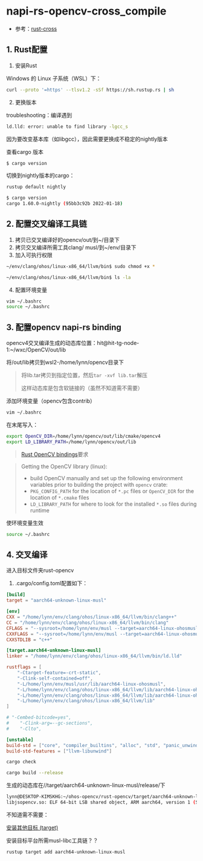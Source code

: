 # napi-rs-opencv-cross_compile

- 参考：[rust-cross](https://github.com/japaric/rust-cross)

## 1. Rust配置

1. 安装Rust

Windows 的 Linux 子系统（WSL）下：

```bash
curl --proto '=https' --tlsv1.2 -sSf https://sh.rustup.rs | sh
```

2. 更换版本

troubleshooting：编译遇到

```bash
ld.lld: error: unable to find library -lgcc_s
```

因为要改变基本库（如libgcc），因此需要更换成不稳定的nightly版本

查看cargo 版本

```bash
$ cargo version
```

切换到nightly版本的cargo：

```bash
rustup default nightly
```

```bash
$ cargo version
cargo 1.60.0-nightly (95bb3c92b 2022-01-18)
```

## 2. 配置交叉编译工具链

1. 拷贝已交叉编译好的opencv/out/到~/目录下 
2. 拷贝交叉编译所需工具clang/ musl/到~/env/目录下
2. 加入可执行权限

```bash
~/env/clang/ohos/linux-x86_64/llvm/bin$ sudo chmod +x *
```

```bash
~/env/clang/ohos/linux-x86_64/llvm/bin$ ls -la
```

4. 配置环境变量

```bash
vim ~/.bashrc
source ~/.bashrc
```

## 3. 配置opencv napi-rs binding 

opencv4交叉编译生成的动态库位置：hit@hit-tg-node-1:~/wxc/OpenCV/out/lib

将/out/lib拷贝到wsl2-/home/lynn/opencv目录下

> 将lib.tar拷贝到指定位置，然后`tar -xvf lib.tar`解压
>
> 这样动态库是包含软链接的（虽然不知道需不需要）

添加环境变量（opencv包含contrib）

```bash
vim ~/.bashrc
```

在末尾写入：

```bash
export OpenCV_DIR=/home/lynn/opencv/out/lib/cmake/opencv4
export LD_LIBRARY_PATH=/home/lynn/opencv/out/lib
```

>[Rust OpenCV bindings](https://github.com/twistedfall/opencv-rust)要求

>Getting the OpenCV library (linux):
>
>- build OpenCV manually and set up the following environment variables prior to building the project with `opencv` crate:
>  - `PKG_CONFIG_PATH` for the location of `*.pc` files or `OpenCV_DIR` for the location of `*.cmake` files
>  - `LD_LIBRARY_PATH` for where to look for the installed `*.so` files during runtime

使环境变量生效

```bash
source ~/.bashrc
```

## 4. 交叉编译

进入目标文件夹rust-opencv

1. .cargo/config.toml配置如下：

```toml
[build]
target = "aarch64-unknown-linux-musl"

[env]
CXX = "/home/lynn/env/clang/ohos/linux-x86_64/llvm/bin/clang++"
CC = "/home/lynn/env/clang/ohos/linux-x86_64/llvm/bin/clang"
CFLAGS = "--sysroot=/home/lynn/env/musl --target=aarch64-linux-ohosmusl"
CXXFLAGS = "--sysroot=/home/lynn/env/musl --target=aarch64-linux-ohosmusl"
CXXSTDLIB = "c++"

[target.aarch64-unknown-linux-musl]
linker = "/home/lynn/env/clang/ohos/linux-x86_64/llvm/bin/ld.lld"

rustflags = [
    "-Ctarget-feature=-crt-static",
    "-Clink-self-contained=off",
    "-L/home/lynn/env/musl/usr/lib/aarch64-linux-ohosmusl",
    "-L/home/lynn/env/clang/ohos/linux-x86_64/llvm/lib/aarch64-linux-ohosmusl",
    "-L/home/lynn/env/clang/ohos/linux-x86_64/llvm/lib/aarch64-linux-ohosmusl/c++",
    "-L/home/lynn/env/clang/ohos/linux-x86_64/llvm/lib"
]

# "-Cembed-bitcode=yes",
#    "-Clink-arg=--gc-sections",
#    "-Clto",

[unstable]
build-std = ["core", "compiler_builtins", "alloc", "std", "panic_unwind"]
build-std-features = ["llvm-libunwind"]

```

```bash
cargo check
```

```bash
cargo build --release
```

生成的动态库在//target/aarch64-unknown-linux-musl/release/下

```bash
lynn@DESKTOP-KIMSKHG:~/ohos-opencv/rust-opencv/target/aarch64-unknown-linux-musl/release$ file libjsopencv.so
libjsopencv.so: ELF 64-bit LSB shared object, ARM aarch64, version 1 (SYSV), dynamically linked, not stripped
```







不知道需不需要：

[安装其他目标 (target)](https://rustwiki.org/zh-CN/edition-guide/rust-2018/rustup-for-managing-rust-versions.html#安装其他目标-target)

安装目标平台所需musl-libc工具链？？

```
rustup target add aarch64-unknown-linux-musl
```

